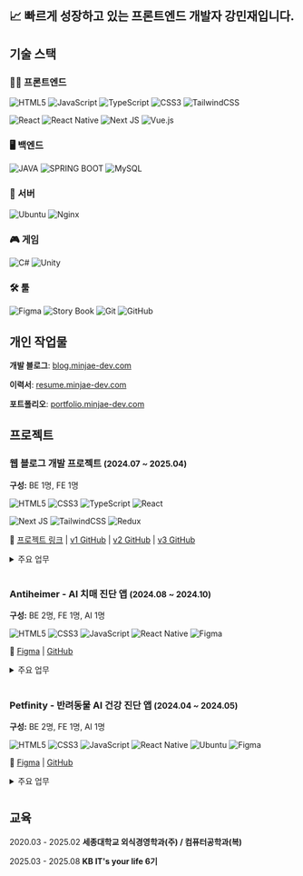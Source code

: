 ## 📈 빠르게 성장하고 있는 프론트엔드 개발자 강민재입니다.

## 기술 스택

### 🧑‍💻 프론트엔드

![HTML5](https://img.shields.io/badge/html5-%23E34F26.svg?style=for-the-badge&logo=html5&logoColor=white)
![JavaScript](https://img.shields.io/badge/javascript-%23323330.svg?style=for-the-badge&logo=javascript&logoColor=%23F7DF1E)
![TypeScript](https://img.shields.io/badge/typescript-%23007ACC.svg?style=for-the-badge&logo=typescript&logoColor=white)
![CSS3](https://img.shields.io/badge/css3-%231572B6.svg?style=for-the-badge&logo=css3&logoColor=white)
![TailwindCSS](https://img.shields.io/badge/tailwindcss-%2338B2AC.svg?style=for-the-badge&logo=tailwind-css&logoColor=white)

![React](https://img.shields.io/badge/react-%2320232a.svg?style=for-the-badge&logo=react&logoColor=%2361DAFB)
![React Native](https://img.shields.io/badge/react_native-%2320232a.svg?style=for-the-badge&logo=react&logoColor=%2361DAFB)
![Next JS](https://img.shields.io/badge/Next-black?style=for-the-badge&logo=next.js&logoColor=white)
![Vue.js](https://img.shields.io/badge/Vue.js-35495E?style=for-the-badge&logo=vuedotjs&logoColor=4FC08D)

### 🖥 백엔드

![JAVA](https://img.shields.io/badge/Java-ED8B00?style=for-the-badge&logo=openjdk&logoColor=white)
![SPRING BOOT](https://img.shields.io/badge/Spring%20Boot-6DB33F?style=for-the-badge&logo=springboot&logoColor=white)
![MySQL](https://img.shields.io/badge/MySQL-4479A1?style=for-the-badge&logo=MySQL&logoColor=white)

### 🔧 서버

![Ubuntu](https://img.shields.io/badge/Ubuntu-E95420?style=for-the-badge&logo=ubuntu&logoColor=white)
![Nginx](https://img.shields.io/badge/Nginx-009639?logo=nginx&logoColor=white&style=for-the-badge)

### 🎮 게임

![C#](https://img.shields.io/badge/c%23-%23239120.svg?style=for-the-badge&logo=c&logoColor=white)
![Unity](https://img.shields.io/badge/unity-%23000000.svg?style=for-the-badge&logo=unity&logoColor=white)

### 🛠 툴

![Figma](https://img.shields.io/badge/Figma-F24E1E?style=for-the-badge&logo=figma&logoColor=white)
![Story Book](https://img.shields.io/badge/Storybook-FF4785?style=for-the-badge&logo=Storybook&logoColor=white)
![Git](https://img.shields.io/badge/Git-F05032?style=for-the-badge&logo=git&logoColor=white)
![GitHub](https://img.shields.io/badge/GitHub-181717?style=for-the-badge&logo=GitHub&logoColor=white)

## 개인 작업물

**개발 블로그**: [blog.minjae-dev.com](https://blog.minjae-dev.com)

**이력서**: [resume.minjae-dev.com](https://resume.minjae-dev.com)

**포트폴리오**: [portfolio.minjae-dev.com](https://portfolio.minjae-dev.com)

## 프로젝트

<h3>웹 블로그 개발 프로젝트 <span style="font-size: 0.9rem;">(2024.07 ~ 2025.04)</span></h3>
<p><strong>구성:</strong> BE 1명, FE 1명</p>

![HTML5](https://badge-tau.vercel.app/badge?text=HTML5)
![CSS3](https://badge-tau.vercel.app/badge?text=CSS3)
![TypeScript](https://badge-tau.vercel.app/badge?text=TypeScript)
![React](https://badge-tau.vercel.app/badge?text=React)

![Next JS](https://badge-tau.vercel.app/badge?text=Next.js)
![TailwindCSS](https://badge-tau.vercel.app/badge?text=TailwindCSS)
![Redux](https://badge-tau.vercel.app/badge?text=Zustand)

</p>

<p>
<p>
    🔗 <a href="https://blog.minjae-dev.com" target="_blank">프로젝트 링크</a> | <a href="https://github.com/Dong-Ian/blog-front" target="_blank">v1 GitHub</a> | 
    <a href="https://github.com/Dong-Ian/blog-typescript" target="_blank">v2 GitHub</a> | <a href="https://github.com/Dong-Ian/blog-nextjs" target="_blank">v3 GitHub</a> 
</p>
<details>
<summary>주요 업무</summary>
<ul>
    <li>프론트엔드 전반 구현 및 컴포넌트 설계</li>
    <li>기존 React SPA를 App Router 기반 Next.js로 마이그레이션</li>
    <li>SSR 및 SEO 최적화를 고려한 페이지 구조 재설계</li>
    <li>pnpm + PM2 기반 서버 빌드 및 운영 환경 구성</li>
    <li>Nginx 리버스 프록시 설정을 통한 도메인 연결</li>
</ul>
</details>

#

<h3>Antiheimer - AI 치매 진단 앱 <span style="font-size: 0.9rem;">(2024.08 ~ 2024.10)</span></h3>
<p><strong>구성:</strong> BE 2명, FE 1명, AI 1명</p>

![HTML5](https://badge-tau.vercel.app/badge?text=HTML5)
![CSS3](https://badge-tau.vercel.app/badge?text=CSS3)
![JavaScript](https://badge-tau.vercel.app/badge?text=JavaScript)
![React Native](https://badge-tau.vercel.app/badge?text=ReactNative)
![Figma](https://badge-tau.vercel.app/badge?text=Figma)

</p>
<p>
    🔗 <a href="https://www.figma.com/design/LZWdPq4109sUNzgczWdO04/Petfinity?node-id=0-1&t=QmBlzyGI4qGOREqU-1">Figma</a> |
    <a href="https://github.com/Capstone-Petfinity/front-ian" target="_blank">GitHub</a>
</p>

<details>
<summary>주요 업무</summary>
<ul>
    <li>React Native 기반 모바일 앱 개발</li>
    <li>HealthKit 연동 사용자 건강 데이터 시각화</li>
    <li>React Native Maps로 위치 표시 구현</li>
</ul>
</details>

#

<h3>Petfinity - 반려동물 AI 건강 진단 앱 <span style="font-size: 0.9rem;">(2024.04 ~ 2024.05)</span></h3>
<p><strong>구성:</strong> BE 2명, FE 1명, AI 1명</p>
    
![HTML5](https://badge-tau.vercel.app/badge?text=HTML5)
![CSS3](https://badge-tau.vercel.app/badge?text=CSS3)
![JavaScript](https://badge-tau.vercel.app/badge?text=JavaScript)
![React Native](https://badge-tau.vercel.app/badge?text=ReactNative)
![Ubuntu](https://badge-tau.vercel.app/badge?text=Ubuntu)
![Figma](https://badge-tau.vercel.app/badge?text=Figma)
</p>
<p>
    🔗 <a href="https://www.figma.com/design/LZWdPq4109sUNzgczWdO04/Petfinity?node-id=0-1&t=QmBlzyGI4qGOREqU-1">Figma</a> |
    <a href="https://github.com/AntiHeimer/front-RN" target="_blank">GitHub</a>
</p>

<details>
<summary>주요 업무</summary>
<ul>
    <li>React Native 기반 크로스플랫폼 앱 개발</li>
    <li>카메라·갤러리 연동 이미지 업로드 기능 구현</li>
    <li>Figma 기반 UI 시스템 구축 및 디자인</li>
    <li>Spring Boot 기반 백엔드 서버 및 Python AI 서버 구축 및 배포</li>
</ul>
</details>

#

## 교육

2020.03 - 2025.02 **세종대학교 외식경영학과(주) / 컴퓨터공학과(복)**

2025.03 - 2025.08 **KB IT's your life 6기**
